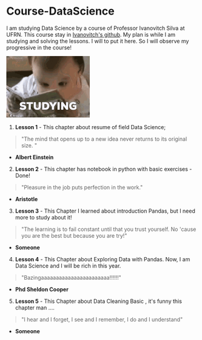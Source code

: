 # Course-DataScience
I am studying Data Science by a course of Professor Ivanovitch Silva at UFRN.
This course stay in [Ivanovitch's github](https://github.com/ivanovitchm/datascience_one_2019_1.git). My plan is while I am studying and solving the lessons. I will to put it here. So I will observe my progressive in the course!

![](studying.gif)

1. **Lesson 1** - This chapter about resume of field Data Science;

> "The mind that opens up to a new idea never returns to its original size. " 
- **Albert Einstein** 

2. **Lesson 2** - This chapter has notebook in python with basic exercises - Done!

> "Pleasure in the job puts perfection in the work." 
- **Aristotle**

3. **Lesson 3** - This Chapter I learned about introduction Pandas, but I need more to study about it!

> "The learning is to fail constant until that you trust yourself. No 'cause you are the best but because you are try!" 
- **Someone**

4. **Lesson 4** - This Chapter about Exploring Data with Pandas. Now, I am Data Science and I will be rich in this year.
> "Bazingaaaaaaaaaaaaaaaaaaaaaaa!!!!!!" 
- **Phd Sheldon Cooper** 

5. **Lesson 5** - This Chapter about Data Cleaning Basic , it's funny this chapter man ....
> "I hear and I forget, I see and I remember, I do and I understand" 
- **Someone**

